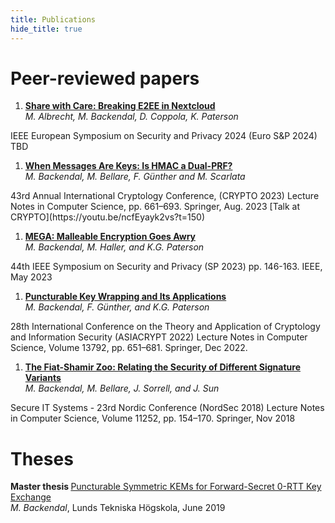 ```yaml
---
title: Publications
hide_title: true
---
```


# Peer-reviewed papers
1. [**Share with Care: Breaking E2EE in Nextcloud**](https://ethz.ch/content/dam/ethz/special-interest/infk/inst-infsec/appliedcrypto/education/theses/nextcloud.pdf)  
*M. Albrecht, M. Backendal, D. Coppola, K. Paterson*  
<sm>
IEEE European Symposium on Security and Privacy 2024 (Euro S&P 2024)  
TBD
</sm>

1. [**When Messages Are Keys: Is HMAC a Dual-PRF?**](https://eprint.iacr.org/2023/861)  
*M. Backendal, M. Bellare, F. Günther and M. Scarlata*  
<sm>
43rd Annual International Cryptology Conference, (CRYPTO 2023)  
Lecture Notes in Computer Science, pp. 661–693. Springer, Aug. 2023
</sm>
[Talk at CRYPTO](https://youtu.be/ncfEyayk2vs?t=150)

1. [**MEGA: Malleable Encryption Goes Awry**](https://mega-awry.io/)  
*M. Backendal, M. Haller, and K.G. Paterson*  
<sm>
44th IEEE Symposium on Security and Privacy (SP 2023)  
pp. 146-163. IEEE, May 2023
</sm>

1. [**Puncturable Key Wrapping and Its Applications**](https://eprint.iacr.org/2022/1209)   
*M. Backendal, F. Günther, and K.G. Paterson*  
<sm>
28th International Conference on the Theory and Application of Cryptology and Information Security (ASIACRYPT 2022)  
Lecture Notes in Computer Science, Volume 13792, pp. 651–681. Springer, Dec 2022.
</sm>

1. [**The Fiat-Shamir Zoo: Relating the Security of Different Signature Variants**](https://eprint.iacr.org/2018/775)  
*M. Backendal, M. Bellare, J. Sorrell, and J. Sun*  
<sm>
Secure IT Systems - 23rd Nordic Conference (NordSec 2018)  
Lecture Notes in Computer Science, Volume 11252, pp. 154–170. Springer, Nov 2018  
</sm>

# Theses

**<sm> Master thesis </sm>**
[Puncturable Symmetric KEMs for Forward-Secret 0-RTT Key Exchange](https://lup.lub.lu.se/student-papers/search/publication/8979963)  
<sm> *M. Backendal*,
Lunds Tekniska Högskola, June 2019  
</sm>
